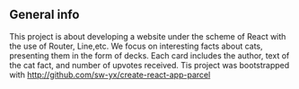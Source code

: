 ## General info
This project is about developing a website under the scheme of React with the use of Router, Line,etc. We focus on interesting facts about cats, presenting them in the form of decks. Each card includes the author, text of the cat fact, and number of upvotes received.
Tis project was bootstrapped with <http://github.com/sw-yx/create-react-app-parcel>
